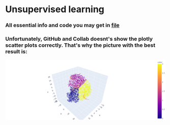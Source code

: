 # Unsupervised learning

### All essential info and code you may get in [file](unsupervised_learning_upd_2_1k.ipynb)

### Unfortunately, GitHub and Collab doesnt's show the plotly scatter plots correctly. That's why the picture with the best result is:
![3D scatter plot](best_result_plot.png)
